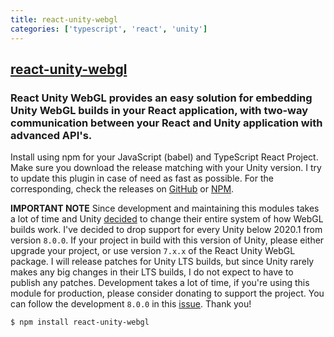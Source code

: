 ```yaml
---
title: react-unity-webgl
categories: ['typescript', 'react', 'unity']
---
```

## [react-unity-webgl](https://github.com/elraccoone/react-unity-webgl)

### React Unity WebGL provides an easy solution for embedding Unity WebGL builds in your React application, with two-way communication between your React and Unity application with advanced API's.


Install using npm for your JavaScript (babel) and TypeScript React Project. Make sure you download the release matching with your Unity version. I try to update this plugin in case of need as fast as possible. For the corresponding, check the releases on [GitHub](https://github.com/elraccoone/react-unity-webgl/releases) or [NPM](https://www.npmjs.com/package/react-unity-webgl).

**IMPORTANT NOTE** Since development and maintaining this modules takes a lot of time and Unity [decided](https://forum.unity.com/threads/changes-to-the-webgl-loader-and-templates-introduced-in-unity-2020-1.817698/) to change their entire system of how WebGL builds work. I've decided to drop support for every Unity below 2020.1 from version `8.0.0`. If your project in build with this version of Unity, please either upgrade your project, or use version `7.x.x` of the React Unity WebGL package. I will release patches for Unity LTS builds, but since Unity rarely makes any big changes in their LTS builds, I do not expect to have to publish any patches. Development takes a lot of time, if you're using this module for production, please consider donating to support the project. You can follow the development `8.0.0` in this [issue](https://github.com/elraccoone/react-unity-webgl/issues/96). Thank you! 

```sh
$ npm install react-unity-webgl
```
